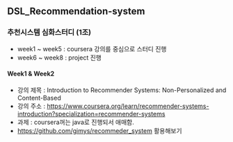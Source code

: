 ## DSL_Recommendation-system
### 추천시스템 심화스터디 (1조)

* week1 ~ week5 : coursera 강의를 중심으로 스터디 진행
* week6 ~ week8 : project 진행

#### Week1 & Week2 
* 강의 제목 : Introduction to Recommender Systems: Non-Personalized and Content-Based
* 강의 주소 : https://www.coursera.org/learn/recommender-systems-introduction?specialization=recommender-systems
* 과제 : coursera꺼는 java로 진행되서 애매함. 
* https://github.com/gimys/recommeder_system 활용해보기


